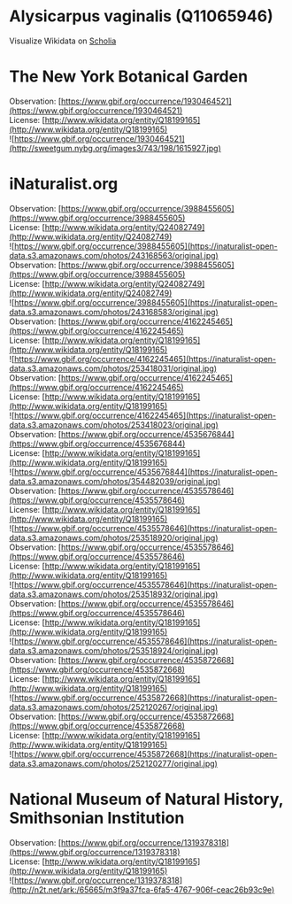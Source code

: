 
Alysicarpus vaginalis (Q11065946)
=================================
  
Visualize Wikidata on [Scholia](https://scholia.toolforge.org/taxon/Q11065946)
# The New York Botanical Garden
  
Observation: [https://www.gbif.org/occurrence/1930464521](https://www.gbif.org/occurrence/1930464521)  
License: [http://www.wikidata.org/entity/Q18199165](http://www.wikidata.org/entity/Q18199165)  
![https://www.gbif.org/occurrence/1930464521](http://sweetgum.nybg.org/images3/743/198/1615927.jpg)
# iNaturalist.org
  
Observation: [https://www.gbif.org/occurrence/3988455605](https://www.gbif.org/occurrence/3988455605)  
License: [http://www.wikidata.org/entity/Q24082749](http://www.wikidata.org/entity/Q24082749)  
![https://www.gbif.org/occurrence/3988455605](https://inaturalist-open-data.s3.amazonaws.com/photos/243168563/original.jpg)  
Observation: [https://www.gbif.org/occurrence/3988455605](https://www.gbif.org/occurrence/3988455605)  
License: [http://www.wikidata.org/entity/Q24082749](http://www.wikidata.org/entity/Q24082749)  
![https://www.gbif.org/occurrence/3988455605](https://inaturalist-open-data.s3.amazonaws.com/photos/243168583/original.jpg)  
Observation: [https://www.gbif.org/occurrence/4162245465](https://www.gbif.org/occurrence/4162245465)  
License: [http://www.wikidata.org/entity/Q18199165](http://www.wikidata.org/entity/Q18199165)  
![https://www.gbif.org/occurrence/4162245465](https://inaturalist-open-data.s3.amazonaws.com/photos/253418031/original.jpg)  
Observation: [https://www.gbif.org/occurrence/4162245465](https://www.gbif.org/occurrence/4162245465)  
License: [http://www.wikidata.org/entity/Q18199165](http://www.wikidata.org/entity/Q18199165)  
![https://www.gbif.org/occurrence/4162245465](https://inaturalist-open-data.s3.amazonaws.com/photos/253418023/original.jpg)  
Observation: [https://www.gbif.org/occurrence/4535676844](https://www.gbif.org/occurrence/4535676844)  
License: [http://www.wikidata.org/entity/Q18199165](http://www.wikidata.org/entity/Q18199165)  
![https://www.gbif.org/occurrence/4535676844](https://inaturalist-open-data.s3.amazonaws.com/photos/354482039/original.jpg)  
Observation: [https://www.gbif.org/occurrence/4535578646](https://www.gbif.org/occurrence/4535578646)  
License: [http://www.wikidata.org/entity/Q18199165](http://www.wikidata.org/entity/Q18199165)  
![https://www.gbif.org/occurrence/4535578646](https://inaturalist-open-data.s3.amazonaws.com/photos/253518920/original.jpg)  
Observation: [https://www.gbif.org/occurrence/4535578646](https://www.gbif.org/occurrence/4535578646)  
License: [http://www.wikidata.org/entity/Q18199165](http://www.wikidata.org/entity/Q18199165)  
![https://www.gbif.org/occurrence/4535578646](https://inaturalist-open-data.s3.amazonaws.com/photos/253518932/original.jpg)  
Observation: [https://www.gbif.org/occurrence/4535578646](https://www.gbif.org/occurrence/4535578646)  
License: [http://www.wikidata.org/entity/Q18199165](http://www.wikidata.org/entity/Q18199165)  
![https://www.gbif.org/occurrence/4535578646](https://inaturalist-open-data.s3.amazonaws.com/photos/253518924/original.jpg)  
Observation: [https://www.gbif.org/occurrence/4535872668](https://www.gbif.org/occurrence/4535872668)  
License: [http://www.wikidata.org/entity/Q18199165](http://www.wikidata.org/entity/Q18199165)  
![https://www.gbif.org/occurrence/4535872668](https://inaturalist-open-data.s3.amazonaws.com/photos/252120267/original.jpg)  
Observation: [https://www.gbif.org/occurrence/4535872668](https://www.gbif.org/occurrence/4535872668)  
License: [http://www.wikidata.org/entity/Q18199165](http://www.wikidata.org/entity/Q18199165)  
![https://www.gbif.org/occurrence/4535872668](https://inaturalist-open-data.s3.amazonaws.com/photos/252120277/original.jpg)
# National Museum of Natural History, Smithsonian Institution
  
Observation: [https://www.gbif.org/occurrence/1319378318](https://www.gbif.org/occurrence/1319378318)  
License: [http://www.wikidata.org/entity/Q18199165](http://www.wikidata.org/entity/Q18199165)  
![https://www.gbif.org/occurrence/1319378318](http://n2t.net/ark:/65665/m3f9a37fca-6fa5-4767-906f-ceac26b93c9e)